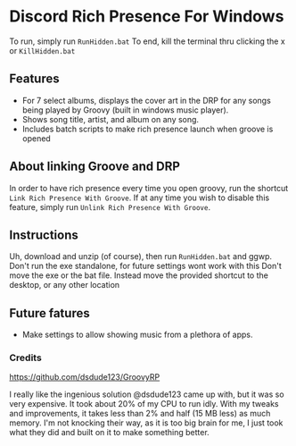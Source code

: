 # Discord Rich Presence For Windows
To run, simply run `RunHidden.bat`
To end, kill the terminal thru clicking the x or `KillHidden.bat`

## Features
* For 7 select albums, displays the cover art in the DRP for any songs being played by Groovy (built in windows music player).
* Shows song title, artist, and album on any song.
* Includes batch scripts to make rich presence launch when groove is opened

## About linking Groove and DRP
In order to have rich presence every time you open groovy, run the shortcut `Link Rich Presence With Groove`. If at any time you wish to disable this feature, simply run `Unlink Rich Presence With Groove`.

## Instructions
Uh, download and unzip (of course), then run `RunHidden.bat` and ggwp.
Don't run the exe standalone, for future settings wont work with this
Don't move the exe or the bat file. Instead move the provided shortcut to the desktop, or any other location

## Future fatures
* Make settings to allow showing music from a plethora of apps.

### Credits
https://github.com/dsdude123/GroovyRP

I really like the ingenious solution @dsdude123 came up with, but it was so very expensive. It took about 20% of my CPU to run idly. With my tweaks and improvements, it takes less than 2% and half (15 MB less) as much memory. I'm not knocking their way, as it is too big brain for me, I just took what they did and built on it to make something better.